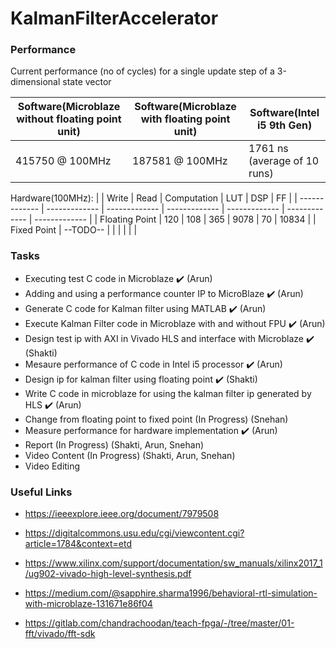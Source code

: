 # KalmanFilterAccelerator

### Performance
Current performance (no of cycles) for a single update step of a 3-dimensional state vector

| Software(Microblaze without floating point unit) | Software(Microblaze with floating point unit) | Software(Intel i5 9th Gen) |
| ------------- | ------------- | ------------- |
| 415750 @ 100MHz | 187581 @ 100MHz | 1761 ns (average of 10 runs) |

Hardware(100MHz):
| | Write | Read | Computation | LUT | DSP | FF |
| ------------- | ------------- | ------------- | ------------- | ------------- | ------------- | ------------- |
| Floating Point | 120 | 108 | 365 | 9078 | 70 | 10834 |
| Fixed Point | --TODO-- |  |  |  |  |  |

### Tasks

- Executing test C code in Microblaze :heavy_check_mark: (Arun)
- Adding and using a performance counter IP to MicroBlaze :heavy_check_mark: (Arun)
- Generate C code for Kalman filter using MATLAB :heavy_check_mark: (Arun)
- Execute Kalman Filter code in Microblaze with and without FPU :heavy_check_mark: (Arun)
- Design test ip with AXI in Vivado HLS and interface with Microblaze :heavy_check_mark: (Shakti)
- Mesaure performance of C code in Intel i5 processor :heavy_check_mark: (Arun)
- Design ip for kalman filter using floating point :heavy_check_mark: (Shakti)
- Write C code in microblaze for using the kalman filter ip generated by HLS :heavy_check_mark: (Arun)
- Change from floating point to fixed point (In Progress) (Snehan)
- Measure performance for hardware implementation :heavy_check_mark: (Arun)
- Report (In Progress) (Shakti, Arun, Snehan)
- Video Content (In Progress) (Shakti, Arun, Snehan)
- Video Editing


### Useful Links

- https://ieeexplore.ieee.org/document/7979508 
- https://digitalcommons.usu.edu/cgi/viewcontent.cgi?article=1784&context=etd

- https://www.xilinx.com/support/documentation/sw_manuals/xilinx2017_1/ug902-vivado-high-level-synthesis.pdf
- https://medium.com/@sapphire.sharma1996/behavioral-rtl-simulation-with-microblaze-131671e86f04
- https://gitlab.com/chandrachoodan/teach-fpga/-/tree/master/01-fft/vivado/fft-sdk
